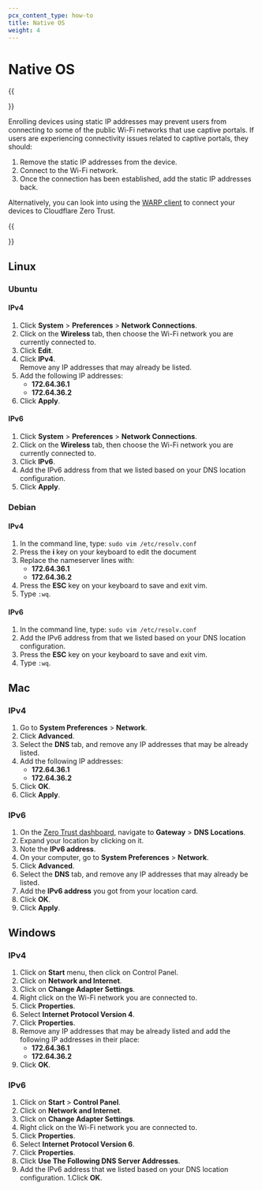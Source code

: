 ```yaml
---
pcx_content_type: how-to
title: Native OS
weight: 4
---
```


# Native OS

{{<Aside type="warning" header="Warning">}}

Enrolling devices using static IP addresses may prevent users from connecting to some of the public Wi-Fi networks that use captive portals. If users are experiencing connectivity issues related to captive portals, they should:

1. Remove the static IP addresses from the device.
1. Connect to the Wi-Fi network.
1. Once the connection has been established, add the static IP addresses back.

Alternatively, you can look into using the [WARP client](/cloudflare-one/connections/connect-devices/) to connect your devices to Cloudflare Zero Trust.

{{</Aside>}}

## Linux

### Ubuntu

#### IPv4

1. Click **System** > **Preferences** > **Network Connections**.
1. Click on the **Wireless** tab, then choose the Wi-Fi network you are currently connected to.
1. Click **Edit**.
1. Click **IPv4**.\
   Remove any IP addresses that may already be listed.
1. Add the following IP addresses:
   - **172.64.36.1**
   - **172.64.36.2**
1. Click **Apply**.

#### IPv6

1. Click **System** > **Preferences** > **Network Connections**.
1. Click on the **Wireless** tab, then choose the Wi-Fi network you are currently connected to.
1. Click **IPv6**.
1. Add the IPv6 address from that we listed based on your DNS location configuration.
1. Click **Apply**.

### Debian

#### IPv4

1. In the command line, type: `sudo vim /etc/resolv.conf`
1. Press the **i** key on your keyboard to edit the document
1. Replace the nameserver lines with:
   - **172.64.36.1**
   - **172.64.36.2**
1. Press the **ESC** key on your keyboard to save and exit vim.
1. Type `:wq`.

#### IPv6

1. In the command line, type: `sudo vim /etc/resolv.conf`
1. Add the IPv6 address from that we listed based on your DNS location configuration.
1. Press the **ESC** key on your keyboard to save and exit vim.
1. Type `:wq`.

## Mac

### IPv4

1. Go to **System Preferences** > **Network**.
1. Click **Advanced**.
1. Select the **DNS** tab, and remove any IP addresses that may be already listed.
1. Add the following IP addresses:
   - **172.64.36.1**
   - **172.64.36.2**
1. Click **OK**.
1. Click **Apply**.

### IPv6

1. On the [Zero Trust dashboard](https://dash.teams.cloudflare.com), navigate to **Gateway** > **DNS Locations**.
1. Expand your location by clicking on it.
1. Note the **IPv6 address**.
1. On your computer, go to **System Preferences** > **Network**.
1. Click **Advanced**.
1. Select the **DNS** tab, and remove any IP addresses that may already be listed.
1. Add the **IPv6 address** you got from your location card.
1. Click **OK**.
1. Click **Apply**.

## Windows

### IPv4

1. Click on **Start** menu, then click on Control Panel.
1. Click on **Network and Internet**.
1. Click on **Change Adapter Settings**.
1. Right click on the Wi-Fi network you are connected to.
1. Click **Properties**.
1. Select **Internet Protocol Version 4**.
1. Click **Properties**.
1. Remove any IP addresses that may be already listed and add the following IP addresses in their place:
   - **172.64.36.1**
   - **172.64.36.2**
1. Click **OK**.

### IPv6

1. Click on **Start** > **Control Panel**.
1. Click on **Network and Internet**.
1. Click on **Change Adapter Settings**.
1. Right click on the Wi-Fi network you are connected to.
1. Click **Properties**.
1. Select **Internet Protocol Version 6**.
1. Click **Properties**.
1. Click **Use The Following DNS Server Addresses**.
1. Add the IPv6 address that we listed based on your DNS location configuration.
   1.Click **OK**.
